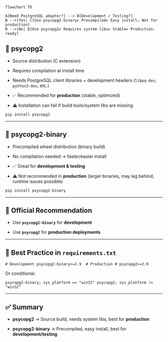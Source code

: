 

```mermaid
flowchart TD

A[Need PostgreSQL adapter?] --> B[Development / Testing?]
B -->|Yes| C[Use psycopg2-binary✔ Precompiled✔ Easy install⚠ Not for production]
B -->|No| D[Use psycopg2✔ Requires system libs✔ Stable✔ Production-ready]

```

## 🔹 psycopg2

- Source distribution (C extension)
    
- Requires compilation at install time
    
- Needs PostgreSQL client libraries + development headers (`libpq-dev`, `python3-dev`, etc.)
    
- ✅ Recommended for **production** (stable, optimized)
    
- ⚠️ Installation can fail if build tools/system libs are missing
    

`pip install psycopg2`

---

## 🔹 psycopg2-binary

- Precompiled wheel distribution (binary build)
    
- No compilation needed → faster/easier install
    
- ✅ Great for **development & testing**
    
- ⚠️ Not recommended in **production** (larger binaries, may lag behind, runtime issues possible)
    

`pip install psycopg2-binary`

---

## 🔹 Official Recommendation

- Use **`psycopg2-binary`** for **development**
    
- Use **`psycopg2`** for **production deployments**
    

---

## 🔹 Best Practice in `requirements.txt`

`# Development psycopg2-binary>=2.9  # Production # psycopg2>=2.9`

Or conditional:

`psycopg2-binary; sys_platform == "win32" psycopg2; sys_platform != "win32"`

---

## ✅ Summary

- **psycopg2** → Source build, needs system libs, best for **production**
    
- **psycopg2-binary** → Precompiled, easy install, best for **development/testing**